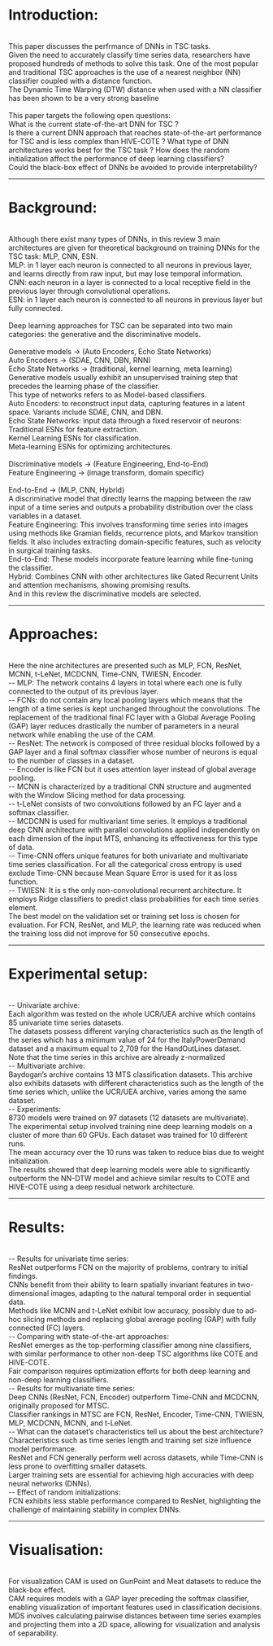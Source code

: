 # Introduction:
<br/>This paper discusses the perfrmance of DNNs in TSC tasks. 
<br/>Given the need to accurately classify time series data, researchers have proposed hundreds of methods to solve this task. One of the most popular and traditional TSC approaches is the use of a nearest neighbor (NN) classifier coupled with a distance function. 
<br/>The Dynamic Time Warping (DTW) distance when used with a NN classifier has been shown to be a very strong baseline
<br/>
<br/>This paper targets the following open questions:
<br/>What is the current state-of-the-art DNN for TSC ?
<br/>Is there a current DNN approach that reaches state-of-the-art performance for TSC and is less complex than HIVE-COTE ? What type of DNN architectures works best for the TSC task ? How does the random initialization affect the performance of deep learning classifiers?
<br/>Could the black-box effect of DNNs be avoided to provide interpretability?

------

# Background:
<br/>Although there exist many types of DNNs, in this review 3 main architectures are given for theoretical background on training DNNs for the TSC task: MLP, CNN, ESN.
<br/>MLP: in 1 layer each neuron is connected to all neurons in previous layer, and learns directly from raw input, but may lose temporal information. 
<br/>CNN: each neuron in a layer is connected to a local receptive field in the previous layer through convolutional operations. 
<br/>ESN: in 1 layer each neuron is connected to all neurons in previous layer but fully connected.
<br/>
<br/>Deep learning approaches for TSC can be separated into two main categories: the generative and the discriminative models.
<br/>
<br/>Generative models -> (Auto Encoders, Echo State Networks)
<br/>Auto Encoders -> (SDAE, CNN, DBN, RNN) 
<br/>Echo State Networks -> (traditional, kernel learning, meta learning)
<br/>Generative models usually exhibit an unsupervised training step that precedes the learning phase of the classifier.
<br/>This type of networks refers to as Model-based classifiers.
<br/>Auto Encoders: to reconstruct input data, capturing features in a latent space. Variants include SDAE, CNN, and DBN.
<br/>Echo State Networks: input data through a fixed reservoir of neurons:
<br/>Traditional ESNs for feature extraction.
<br/>Kernel Learning ESNs for classification.
<br/>Meta-learning ESNs for optimizing architectures.
<br/>
<br/>Discriminative models -> (Feature Engineering, End-to-End) 
<br/>Feature Engineering -> (image transform, domain specific)  
<br/>End-to-End -> (MLP, CNN, Hybrid)
<br/>A discriminative model that directly learns the mapping between the raw input of a time series and outputs a probability distribution over the class variables in a dataset.
<br/>Feature Engineering: This involves transforming time series into images using methods like Gramian fields, recurrence plots, and Markov transition fields. It also includes extracting domain-specific features, such as velocity in surgical training tasks.
<br/>End-to-End: These models incorporate feature learning while fine-tuning the classifier.
<br/>Hybrid: Combines CNN with other architectures like Gated Recurrent Units and attention mechanisms, showing promising results.
<br/>And in this review the discriminative models are selected.

------

# Approaches:
<br/>Here the nine architectures are presented such as MLP, FCN, ResNet, MCNN, t-LeNet, MCDCNN, Time-CNN, TWIESN, Encoder.
<br/>-- MLP: The network contains 4 layers in total where each one is fully connected to the output of its previous layer.
<br/>-- FCNs: do not contain any local pooling layers which means that the length of a time series is kept unchanged throughout the convolutions. The replacement of the traditional final FC layer with a Global Average Pooling (GAP) layer reduces drastically the number of parameters in a neural network while enabling the use of the CAM. 
<br/>-- ResNet: The network is composed of three residual blocks followed by a GAP layer and a final softmax classifier whose number of neurons is equal to the number of classes in a dataset.
<br/>-- Encoder is like FCN but it uses attention layer instead of global average pooling.
<br/>-- MCNN is characterized by a traditional CNN structure and augmented with the Window Slicing method for data processing.
<br/>-- t-LeNet consists of two convolutions followed by an FC layer and a softmax classifier.
<br/>-- MCDCNN is used for multivariant time series. It employs a traditional deep CNN architecture with parallel convolutions applied independently on each dimension of the input MTS, enhancing its effectiveness for this type of data.
<br/>-- Time-CNN offers unique features for both univariate and multivariate time series classification. For all the categorical cross entropy is used exclude Time-CNN because Mean Square Error is used for it as loss function. 
<br/>-- TWIESN: It is s the only non-convolutional recurrent architecture. It employs Ridge classifiers to predict class probabilities for each time series element.
<br/>The best model on the validation set or training set loss is chosen for evaluation. For FCN, ResNet, and MLP, the learning rate was reduced when the training loss did not improve for 50 consecutive epochs.

------

# Experimental setup:
<br/>-- Univariate archive:
<br/>Each algorithm was tested on the whole UCR/UEA archive which contains 85 univariate time series datasets. 
<br/>The datasets possess different varying characteristics such as the length of the series which has a minimum value of 24 for the ItalyPowerDemand dataset and a maximum equal to 2,709 for the HandOutLines dataset. 
<br/>Note that the time series in this archive are already z-normalized
<br/>-- Multivariate archive:
<br/>Baydogan’s archive contains 13 MTS classification datasets. This archive also exhibits datasets with different characteristics such as the length of the time series which, unlike the UCR/UEA archive, varies among the same dataset.
<br/>-- Experiments:
<br/>8730 models were trained on 97 datasets (12 datasets are multivariate). 
<br/>The experimental setup involved training nine deep learning models on a cluster of more than 60 GPUs. Each dataset was trained for 10 different runs. 
<br/>The mean accuracy over the 10 runs was taken to reduce bias due to weight initialization. 
<br/>The results showed that deep learning models were able to significantly outperform the NN-DTW model and achieve similar results to COTE and HIVE-COTE using a deep residual network architecture.

------

# Results:
<br/>-- Results for univariate time series:
<br/>ResNet outperforms FCN on the majority of problems, contrary to initial findings.
<br/>CNNs benefit from their ability to learn spatially invariant features in two-dimensional images, adapting to the natural temporal order in sequential data.
<br/>Methods like MCNN and t-LeNet exhibit low accuracy, possibly due to ad-hoc slicing methods and replacing global average pooling (GAP) with fully connected (FC) layers.
<br/>-- Comparing with state-of-the-art approaches:
<br/>ResNet emerges as the top-performing classifier among nine classifiers, with similar performance to other non-deep TSC algorithms like COTE and HIVE-COTE.
<br/>Fair comparison requires optimization efforts for both deep learning and non-deep learning classifiers.
<br/>-- Results for multivariate time series:
<br/>Deep CNNs (ResNet, FCN, Encoder) outperform Time-CNN and MCDCNN, originally proposed for MTSC.
<br/>Classifier rankings in MTSC are FCN, ResNet, Encoder, Time-CNN, TWIESN, MLP, MCDCNN, MCNN, and t-LeNet.
<br/>-- What can the dataset’s characteristics tell us about the best architecture?
<br/>Characteristics such as time series length and training set size influence model performance.
<br/>ResNet and FCN generally perform well across datasets, while Time-CNN is less prone to overfitting smaller datasets.
<br/>Larger training sets are essential for achieving high accuracies with deep neural networks (DNNs).
<br/>-- Effect of random initializations:
<br/>FCN exhibits less stable performance compared to ResNet, highlighting the challenge of maintaining stability in complex DNNs.

------

# Visualisation:
<br/>For visualization CAM is used on GunPoint and Meat datasets to reduce the black-box effect.
<br/>CAM requires models with a GAP layer preceding the softmax classifier, enabling visualization of important features used in classification decisions.
<br/>MDS involves calculating pairwise distances between time series examples and projecting them into a 2D space, allowing for visualization and analysis of separability.
